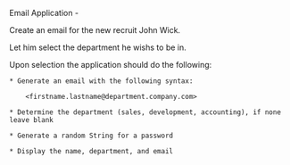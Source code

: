 Email Application -

Create an email for the new recruit John Wick. 

Let him select the department he wishs to be in.

Upon selection the application should do the following:

    * Generate an email with the following syntax:
    
        <firstname.lastname@department.company.com>
        
    * Determine the department (sales, development, accounting), if none leave blank
    
    * Generate a random String for a password
    
    * Display the name, department, and email
    
